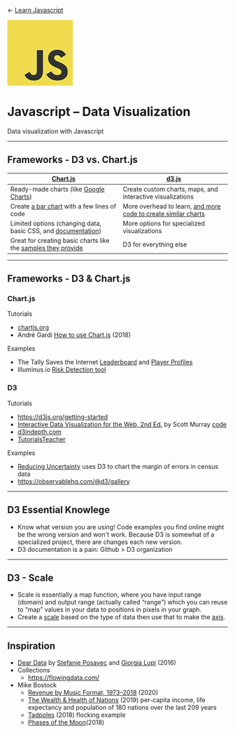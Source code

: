 <!-- paginate: true -->

← [Learn Javascript](../../)

<a href="../../"><img width="150" src="../../assets/img/logos/logo-javascript-150w.png"></a>

# Javascript – Data Visualization

Data visualization with Javascript







---

## Frameworks - D3 vs. Chart.js

[Chart.js](https://www.chartjs.org/) | [d3.js](https://d3js.org/)
--- | ---
Ready-made charts (like [Google Charts](https://developers.google.com/chart)) | Create custom charts, maps, and interactive visualizations
Create [a bar chart](https://codepen.io/createwithdata/pen/axgoaQ?editors=1010) with a few lines of code | More overhead to learn, [and more code to create similar charts](https://www.tutorialsteacher.com/d3js/create-bar-chart-using-d3js) 
Limited options (changing data, basic CSS, and [documentation](https://www.chartjs.org/docs/)) | More options for specialized visualizations
Great for creating basic charts like the [samples they provide](https://www.chartjs.org/samples/latest/) | D3 for everything else






---

## Frameworks - D3 & Chart.js


<div class="twocolumn">
<div class="col">

### Chart.js

Tutorials
- [chartjs.org](https://www.chartjs.org/)
- André Gardi [How to use Chart.js](https://javascript.plainenglish.io/exploring-chart-js-e3ba70b07aa4) (2018)

Examples
- The Tally Saves the Internet [Leaderboard](https://tallysavestheinternet.com/leaderboard#month) and [Player Profiles](https://tallysavestheinternet.com/profile/grumpyprinter37#month) 
- Illuminus.io [Risk Detection tool](https://illuminus.io/app/en/sample/load_data) 


</div>
<div class="col">

### D3

Tutorials
- https://d3js.org/getting-started 
- [Interactive Data Visualization for the Web, 2nd Ed.](https://alignedleft.com/work/d3-book-2e) by Scott Murray [code](https://github.com/scotthmurray/d3-book)
- [d3indepth.com](https://www.d3indepth.com/introduction/)
- [TutorialsTeacher](https://www.tutorialsteacher.com/d3js)

Examples
- [Reducing Uncertainty](https://reducinguncertainty.org/) uses D3 to chart the margin of errors in census data
- https://observablehq.com/@d3/gallery

</div>
</div>





---

## D3 Essential Knowlege

- Know what version you are using! Code examples you find online might be the wrong version and won't work. Because D3 is somewhat of a specialized project, there are changes each new version.
- D3 documentation is a pain: Github > D3 organization 


---

## D3 - Scale

- Scale is essentially a map function, where you have input range (domain) and output range (actually called “range”) which you can reuse to “map” values in your data to positions in pixels in your graph.
- Create a [scale](https://www.tutorialsteacher.com/d3js/scales-in-d3) based on the type of data then use that to make the [axis](https://www.tutorialsteacher.com/d3js/axes-in-d3). 






---

## Inspiration

- [Dear Data](http://www.dear-data.com/theproject) by [Stefanie Posavec](http://www.stefanieposavec.com/) and [Giorgia Lupi](http://giorgialupi.com/)  (2016)
- Collections
	- https://flowingdata.com/
- Mike Bostock
	- [Revenue by Music Format, 1973–2018](https://observablehq.com/@mbostock/revenue-by-music-format-1973-2018) (2020)
	- [The Wealth & Health of Nations](https://observablehq.com/@mbostock/the-wealth-health-of-nations) (2019) per-capita income, life expectancy and population of 180 nations over the last 209 years
	- [Tadpoles](https://observablehq.com/@mbostock/tadpoles) (2018) flocking example
	- [Phases of the Moon](https://observablehq.com/@mbostock/phases-of-the-moon)(2018)




